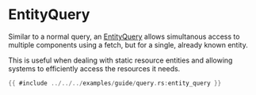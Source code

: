 # EntityQuery

Similar to a normal query, an
[EntityQuery](https://docs.rs/flax/latest/flax/struct.EntityQuery.html) allows
simultanous access to multiple components using a fetch, but for a single,
already known entity.

This is useful when dealing with static resource entities and allowing systems
to efficiently access the resources it needs.

```rust
{{ #include ../../../examples/guide/query.rs:entity_query }}
```
